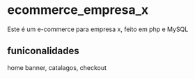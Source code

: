 # ecommerce_empresa_x
Este é um e-commerce para empresa x, feito em php e MySQL

## funiconalidades 

home banner, catalagos, checkout